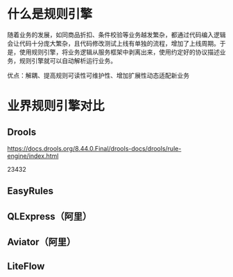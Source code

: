# 什么是规则引擎
随着业务的发展，如同商品折扣、条件校验等业务越发繁杂，都通过代码编入逻辑会让代码十分庞大繁杂，且代码修改测试上线有单独的流程，增加了上线周期。于是，使用规则引擎，将业务逻辑从服务框架中剥离出来，使用约定好的协议描述业务，规则引擎就可以自动解析运行业务。

优点：解耦、提高规则可读性可维护性、增加扩展性动态适配新业务

# 业界规则引擎对比
## Drools
https://docs.drools.org/8.44.0.Final/drools-docs/drools/rule-engine/index.html

23432
## EasyRules
## QLExpress（阿里）
## Aviator（阿里）
## LiteFlow

